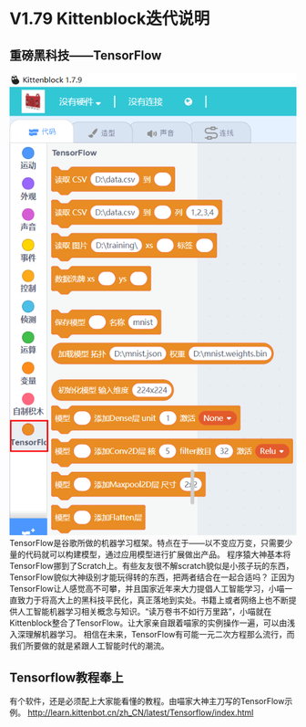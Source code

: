 # V1.79 Kittenblock迭代说明   

## 重磅黑科技——TensorFlow
![](./images/1.79_01.png)   
TensorFlow是谷歌所做的机器学习框架。特点在于——以不变应万变，只需要少量的代码就可以构建模型，通过应用模型进行扩展做出产品。
程序猿大神基本将TensorFlow挪到了Scratch上。有些友友很不解scratch貌似是小孩子玩的东西，TensorFlow貌似大神级别才能玩得转的东西，把两者结合在一起合适吗？
正因为TensorFlow让人感觉高不可攀，并且国家近年来大力提倡人工智能学习，小喵一直致力于将高大上的黑科技平民化，真正落地到实处。书籍上或者网络上也不断提供人工智能机器学习相关概念与知识。“读万卷书不如行万里路”，小喵就在Kittenblock整合了TensorFlow。让大家亲自跟着喵家的实例操作一遍，可以由浅入深理解机器学习。
相信在未来，TensorFlow有可能一元二次方程那么流行，而我们所要做的就是紧跟人工智能时代的潮流。

## Tensorflow教程奉上
有个软件，还是必须配上大家能看懂的教程。由喵家大神主刀写的TensorFlow示例。
http://learn.kittenbot.cn/zh_CN/latest/Tensorflow/index.html